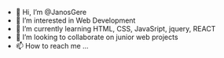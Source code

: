 - 👋 Hi, I’m @JanosGere
- 👀 I’m interested in Web  Development
- 🌱 I’m currently learning HTML, CSS, JavaSript, jquery, REACT
- 💞️ I’m looking to collaborate on junior web projects
- 📫 How to reach me ...

<!---
JanosGere/JanosGere is a ✨ special ✨ repository because its `README.md` (this file) appears on your GitHub profile.
You can click the Preview link to take a look at your changes.
--->
